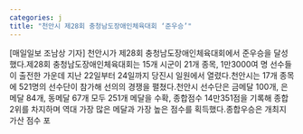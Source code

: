 ```yaml
---
categories: j
title: "천안시 제28회 충청남도장애인체육대회 ‘준우승’"
---
```

[매일일보 조남상 기자] 천안시가 제28회 충청남도장애인체육대회에서 준우승을 달성했다.제28회 충청남도장애인체육대회는 15개 시군이 21개 종목, 1만3000여 명 선수들이 출전한 가운데 지난 22일부터 24일까지 당진시 일원에서 열렸다.천안시는 17개 종목에 521명의 선수단이 참가해 선의의 경쟁을 펼쳤다.천안시 선수단은 금메달 100개, 은메달 84개, 동메달 67개 모두 251개 메달을 수확, 종합점수 14만351점을 기록해 종합 2위를 차지하며 역대 가장 많은 메달과 가장 높은 점수를 획득했다.종합우승은 개최지 가산 점수 포